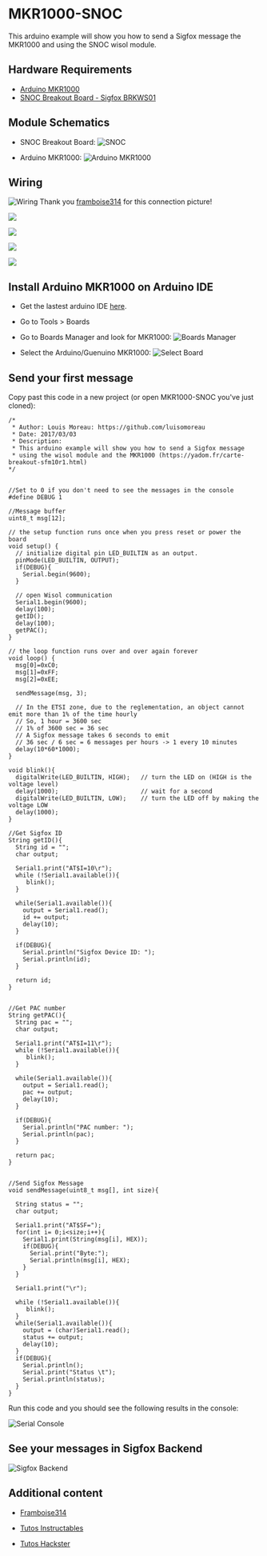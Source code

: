 # MKR1000-SNOC
This arduino example will show you how to send a Sigfox message the MKR1000 and using the SNOC wisol module.

## Hardware Requirements
* [Arduino MKR1000](https://store.arduino.cc/product/GBX00011)
* [SNOC Breakout Board - Sigfox BRKWS01](https://yadom.fr/carte-breakout-sfm10r1.html)

## Module Schematics

* SNOC Breakout Board:
![SNOC](doc/SNOC-wisol-schematics.png)

* Arduino MKR1000:
![Arduino MKR1000](doc/arduino-MKR1000.jpg)

## Wiring

![Wiring](doc/connexion_gpio.png)
Thank you [framboise314](http://www.framboise314.fr/carte-de-prototypage-sigfox-par-snoc/) for this connection picture!

![](doc/wiring1.jpeg)

![](doc/wiring-global.jpeg)

![](doc/wiring-mkr.jpeg)

![](doc/wiring-snoc.jpeg)

## Install Arduino MKR1000 on Arduino IDE

* Get the lastest arduino IDE [here](https://www.arduino.cc/en/main/software).
* Go to Tools > Boards
* Go to Boards Manager and look for MKR1000: ![Boards Manager](doc/BoardManager.png)

* Select the Arduino/Guenuino MKR1000:
![Select Board](doc/selectMKR1000.png)

## Send your first message

Copy past this code in a new project (or open MKR1000-SNOC you've just cloned):

```
/*
 * Author: Louis Moreau: https://github.com/luisomoreau
 * Date: 2017/03/03
 * Description:
 * This arduino example will show you how to send a Sigfox message
 * using the wisol module and the MKR1000 (https://yadom.fr/carte-breakout-sfm10r1.html)
*/


//Set to 0 if you don't need to see the messages in the console
#define DEBUG 1

//Message buffer
uint8_t msg[12];

// the setup function runs once when you press reset or power the board
void setup() {
  // initialize digital pin LED_BUILTIN as an output.
  pinMode(LED_BUILTIN, OUTPUT);
  if(DEBUG){
    Serial.begin(9600);
  }

  // open Wisol communication
  Serial1.begin(9600);
  delay(100);
  getID();
  delay(100);
  getPAC();
}

// the loop function runs over and over again forever
void loop() {
  msg[0]=0xC0;
  msg[1]=0xFF;
  msg[2]=0xEE;

  sendMessage(msg, 3);

  // In the ETSI zone, due to the reglementation, an object cannot emit more than 1% of the time hourly
  // So, 1 hour = 3600 sec
  // 1% of 3600 sec = 36 sec
  // A Sigfox message takes 6 seconds to emit
  // 36 sec / 6 sec = 6 messages per hours -> 1 every 10 minutes
  delay(10*60*1000);
}

void blink(){
  digitalWrite(LED_BUILTIN, HIGH);   // turn the LED on (HIGH is the voltage level)
  delay(1000);                       // wait for a second
  digitalWrite(LED_BUILTIN, LOW);    // turn the LED off by making the voltage LOW
  delay(1000);    
}

//Get Sigfox ID
String getID(){
  String id = "";
  char output;

  Serial1.print("AT$I=10\r");
  while (!Serial1.available()){
     blink();
  }

  while(Serial1.available()){
    output = Serial1.read();
    id += output;
    delay(10);
  }

  if(DEBUG){
    Serial.println("Sigfox Device ID: ");
    Serial.println(id);
  }

  return id;
}


//Get PAC number
String getPAC(){
  String pac = "";
  char output;

  Serial1.print("AT$I=11\r");
  while (!Serial1.available()){
     blink();
  }

  while(Serial1.available()){
    output = Serial1.read();
    pac += output;
    delay(10);
  }

  if(DEBUG){
    Serial.println("PAC number: ");
    Serial.println(pac);
  }

  return pac;
}


//Send Sigfox Message
void sendMessage(uint8_t msg[], int size){

  String status = "";
  char output;

  Serial1.print("AT$SF=");
  for(int i= 0;i<size;i++){
    Serial1.print(String(msg[i], HEX));
    if(DEBUG){
      Serial.print("Byte:");
      Serial.println(msg[i], HEX);
    }
  }

  Serial1.print("\r");

  while (!Serial1.available()){
     blink();
  }
  while(Serial1.available()){
    output = (char)Serial1.read();
    status += output;
    delay(10);
  }
  if(DEBUG){
    Serial.println();
    Serial.print("Status \t");
    Serial.println(status);
  }
}

```

Run this code and you should see the following results in the console:

![Serial Console](doc/SerialConsole.png)

## See your messages in Sigfox Backend

![Sigfox Backend](doc/SigfoxBackend.png)

## Additional content

* [Framboise314](http://www.framboise314.fr/carte-de-prototypage-sigfox-par-snoc/)


* [Tutos Instructables](www.instructables.com/member/luisomoreau/)


* [Tutos Hackster](https://www.hackster.io/luisomoreau)
